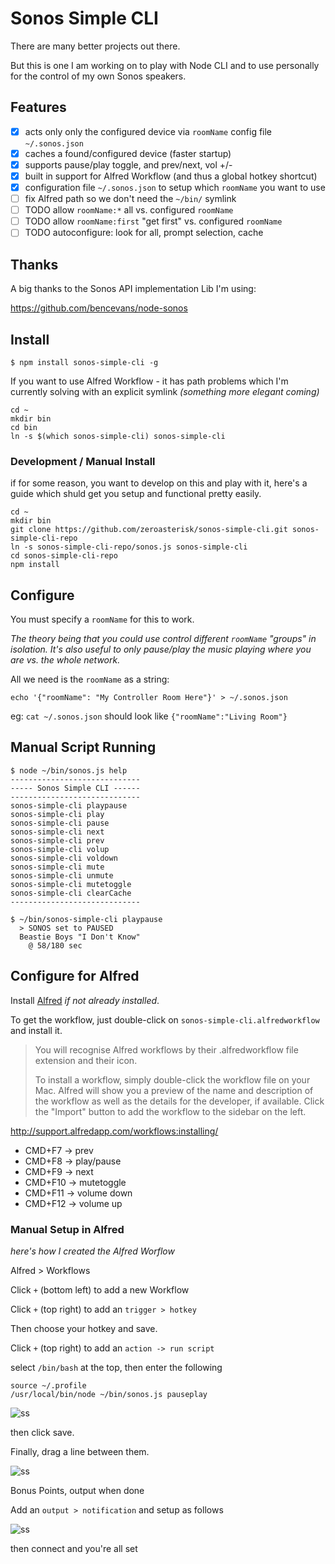 # Sonos Simple CLI

There are many better projects out there.

But this is one I am working on to play with Node CLI
and to use personally for the control of my own Sonos speakers.

## Features

- [x] acts only only the configured device via `roomName` config file `~/.sonos.json`
- [x] caches a found/configured device (faster startup)
- [x] supports pause/play toggle, and prev/next, vol +/-
- [x] built in support for Alfred Workflow (and thus a global hotkey shortcut)
- [x] configuration file `~/.sonos.json` to setup which `roomName` you want to use
- [ ] fix Alfred path so we don't need the `~/bin/` symlink
- [ ] TODO allow `roomName:*` all vs. configured `roomName`
- [ ] TODO allow `roomName:first` "get first" vs. configured `roomName`
- [ ] TODO autoconfigure: look for all, prompt selection, cache

## Thanks

A big thanks to the Sonos API implementation Lib I'm using:

https://github.com/bencevans/node-sonos

## Install

```
$ npm install sonos-simple-cli -g
```

If you want to use Alfred Workflow - it has path problems which I'm currently
solving with an explicit symlink *(something more elegant coming)*

```
cd ~
mkdir bin
cd bin
ln -s $(which sonos-simple-cli) sonos-simple-cli
```

### Development / Manual Install

if for some reason, you want to develop on this and play with it,
here's a guide which shuld get you setup and functional pretty easily.

```
cd ~
mkdir bin
git clone https://github.com/zeroasterisk/sonos-simple-cli.git sonos-simple-cli-repo
ln -s sonos-simple-cli-repo/sonos.js sonos-simple-cli
cd sonos-simple-cli-repo
npm install
```

## Configure

You must specify a `roomName` for this to work.

*The theory being that you could use control different `roomName` "groups" in
isolation.  It's also useful to only pause/play the music playing where you are
vs. the whole network.*

All we need is the `roomName` as a string:

```
echo '{"roomName": "My Controller Room Here"}' > ~/.sonos.json
```

eg: `cat ~/.sonos.json` should look like `{"roomName":"Living Room"}`


## Manual Script Running

```
$ node ~/bin/sonos.js help
-----------------------------
----- Sonos Simple CLI ------
-----------------------------
sonos-simple-cli playpause
sonos-simple-cli play
sonos-simple-cli pause
sonos-simple-cli next
sonos-simple-cli prev
sonos-simple-cli volup
sonos-simple-cli voldown
sonos-simple-cli mute
sonos-simple-cli unmute
sonos-simple-cli mutetoggle
sonos-simple-cli clearCache
-----------------------------

$ ~/bin/sonos-simple-cli playpause
  > SONOS set to PAUSED
  Beastie Boys "I Don't Know"
    @ 58/180 sec
```

## Configure for Alfred

Install [Alfred](http://www.alfredapp.com/) *if not already installed*.

To get the workflow, just double-click on `sonos-simple-cli.alfredworkflow` and
install it.

> You will recognise Alfred workflows by their .alfredworkflow file extension and their icon.
>
> To install a workflow, simply double-click the workflow file on your Mac. Alfred will show you a preview of the name and description of the workflow as well as the details for the developer, if available. Click the "Import" button to add the workflow to the sidebar on the left.

http://support.alfredapp.com/workflows:installing/

* CMD+F7 -> prev
* CMD+F8 -> play/pause
* CMD+F9 -> next
* CMD+F10 -> mutetoggle
* CMD+F11 -> volume down
* CMD+F12 -> volume up

### Manual Setup in Alfred

*here's how I created the Alfred Worflow*

Alfred > Workflows

Click `+` (bottom left) to add a new Workflow

Click `+` (top right) to add an `trigger > hotkey`

Then choose your hotkey and save.

Click `+` (top right) to add an `action -> run script`

select `/bin/bash` at the top, then enter the following

    source ~/.profile
    /usr/local/bin/node ~/bin/sonos.js pauseplay

![ss](http://puu.sh/gY1g3/6b3971535b.png)

then click save.

Finally, drag a line between them.

![ss](http://puu.sh/gY1hB/33dd7b1162.png)

Bonus Points, output when done

Add an `output > notification` and setup as follows

![ss](http://puu.sh/gY211/4eaa413cdf.png)

then connect and you're all set
